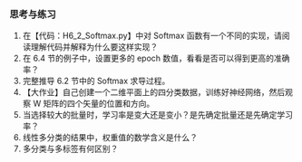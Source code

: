 
### 思考与练习

1. 在【代码：H6_2_Softmax.py】中对 Softmax 函数有一个不同的实现，请阅读理解代码并解释为什么要这样实现？
2. 在 6.4 节的例子中，设置更多的 epoch 数值，看看是否可以得到更高的准确率？
3. 完整推导 6.2 节中的 Softmax 求导过程。
4. 【大作业】自己创建一个二维平面上的四分类数据，训练好神经网络，然后观察 W 矩阵的四个矢量的位置和方向。
5. 当选择较大的批量时，学习率是变大还是变小？是先确定批量还是先确定学习率？
6. 线性多分类的结果中，权重值的数学含义是什么？
7. 多分类与多标签有何区别？
